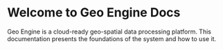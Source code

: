 # Welcome to Geo Engine Docs

Geo Engine is a cloud-ready geo-spatial data processing platform.
This documentation presents the foundations of the system and how to use it.
